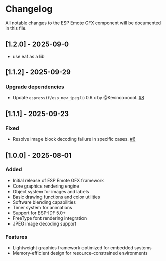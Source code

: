 # Changelog

All notable changes to the ESP Emote GFX component will be documented in this file.

## [1.2.0] - 2025-09-0
- use eaf as a lib

## [1.1.2] - 2025-09-29

### Upgrade dependencies
- Update `espressif/esp_new_jpeg` to 0.6.x by @Kevincoooool. [#8](https://github.com/espressif2022/esp_emote_gfx/pull/8)

## [1.1.1] - 2025-09-23

### Fixed
- Resolve image block decoding failure in specific cases. [#6](https://github.com/espressif2022/esp_emote_gfx/issues/6)

## [1.0.0] - 2025-08-01

### Added
- Initial release of ESP Emote GFX framework
- Core graphics rendering engine
- Object system for images and labels
- Basic drawing functions and color utilities
- Software blending capabilities
- Timer system for animations
- Support for ESP-IDF 5.0+
- FreeType font rendering integration
- JPEG image decoding support

### Features
- Lightweight graphics framework optimized for embedded systems
- Memory-efficient design for resource-constrained environments
